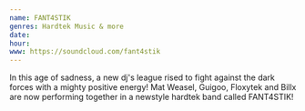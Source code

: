```yaml
---
name: FANT4STIK
genres: Hardtek Music & more
date:
hour:
www: https://soundcloud.com/fant4stik
---
```


In this age of sadness, a new dj's league rised to fight against the dark forces with a mighty positive energy! Mat Weasel, Guigoo, Floxytek and Billx are now performing together in a newstyle hardtek band called FANT4STIK!
